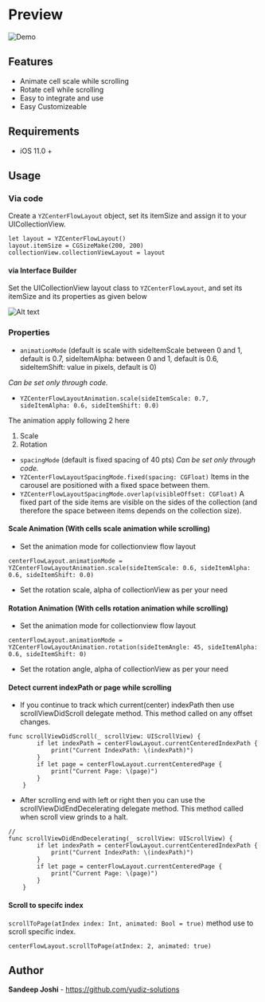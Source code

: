 # Preview

![Demo](https://github.com/yudiz-solutions/SJCenterFlowLayout/blob/master/Screenshot/preview.gif)

## Features
* Animate cell scale while scrolling
* Rotate cell while scrolling
* Easy to integrate and use
* Easy Customizeable 

## Requirements
* iOS 11.0 +

## Usage

### Via code

Create a `YZCenterFlowLayout` object, set its itemSize and assign it to your UICollectionView.


```
let layout = YZCenterFlowLayout()
layout.itemSize = CGSizeMake(200, 200)
collectionView.collectionViewLayout = layout

```

#### via Interface Builder

Set the UICollectionView layout class to `YZCenterFlowLayout`, and set its itemSize and its properties as given below

![Alt text](https://github.com/yudiz-solutions/SJCenterFlowLayout/blob/master/Screenshot/screenshot_1.png "YZCenterFlowLayout-step1")

### Properties

* `animationMode` (default is scale with sideItemScale between 0 and 1, default is 0.7, sideItemAlpha: between 0 and 1, default is 0.6, sideItemShift: value in pixels, default is 0)

*Can be set only through code.*
 * `YZCenterFlowLayoutAnimation.scale(sideItemScale: 0.7, sideItemAlpha: 0.6, sideItemShift: 0.0)`

The animation apply following 2 here 
 1. Scale 
 2. Rotation

* `spacingMode` (default is fixed spacing of 40 pts)
*Can be set only through code.*
 * `YZCenterFlowLayoutSpacingMode.fixed(spacing: CGFloat)`
Items in the carousel are positioned with a fixed space between them.
 * `YZCenterFlowLayoutSpacingMode.overlap(visibleOffset: CGFloat)`
A fixed part of the side items are visible on the sides of the collection (and therefore the space between items depends on the collection size).


#### Scale Animation (With cells scale animation while scrolling)
* Set the animation mode for collectionview flow layout
``` 
centerFlowLayout.animationMode = YZCenterFlowLayoutAnimation.scale(sideItemScale: 0.6, sideItemAlpha: 0.6, sideItemShift: 0.0)
```
* Set the rotation scale, alpha of collectionView as per your need 

#### Rotation Animation (With cells rotation animation while scrolling)
* Set the animation mode for collectionview flow layout
``` 
centerFlowLayout.animationMode = YZCenterFlowLayoutAnimation.rotation(sideItemAngle: 45, sideItemAlpha: 0.6, sideItemShift: 0)
```
* Set the rotation angle, alpha of collectionView as per your need 

#### Detect current indexPath or page while scrolling
* If you continue to track which current(center) indexPath then use scrollViewDidScroll delegate method. This method called on any offset changes. 
```
func scrollViewDidScroll(_ scrollView: UIScrollView) {
        if let indexPath = centerFlowLayout.currentCenteredIndexPath {
            print("Current IndexPath: \(indexPath)")
        }
        if let page = centerFlowLayout.currentCenteredPage {
            print("Current Page: \(page)")
        }
    }
```
* After scrolling end with left or right then you can use the scrollViewDidEndDecelerating delegate method. This method called when scroll view grinds to a halt.
```
// 
func scrollViewDidEndDecelerating(_ scrollView: UIScrollView) {
        if let indexPath = centerFlowLayout.currentCenteredIndexPath {
            print("Current IndexPath: \(indexPath)")
        }
        if let page = centerFlowLayout.currentCenteredPage {
            print("Current Page: \(page)")
        }
    }
```

#### Scroll to specifc index
`scrollToPage(atIndex index: Int, animated: Bool = true)` method use to scroll specific index. 
```
centerFlowLayout.scrollToPage(atIndex: 2, animated: true)
```

## Author
**Sandeep Joshi** - https://github.com/yudiz-solutions
